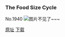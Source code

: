 ### The Food Size Cycle
No.1940
![图片不见了~~~](https://imgs.xkcd.com/comics/the_food_size_cycle.png)

[原址](https://xkcd.com//1940) [下载](https://imgs.xkcd.com/comics/the_food_size_cycle.png)

